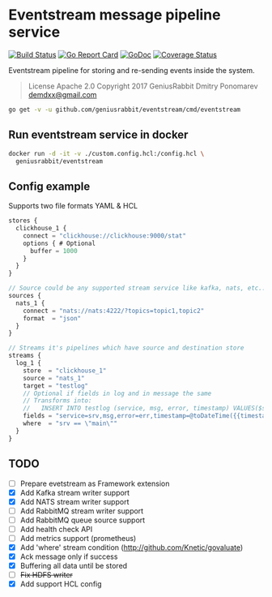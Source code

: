 # Eventstream message pipeline service

[![Build Status](https://travis-ci.org/geniusrabbit/eventstream.svg?branch=master)](https://travis-ci.org/geniusrabbit/eventstream)
[![Go Report Card](https://goreportcard.com/badge/github.com/geniusrabbit/eventstream)](https://goreportcard.com/report/github.com/geniusrabbit/eventstream)
[![GoDoc](https://godoc.org/github.com/geniusrabbit/eventstream?status.svg)](https://godoc.org/github.com/geniusrabbit/eventstream)
[![Coverage Status](https://coveralls.io/repos/github/geniusrabbit/eventstream/badge.svg)](https://coveralls.io/github/geniusrabbit/eventstream)

Eventstream pipeline for storing and re-sending events inside the system.

> License Apache 2.0
> Copyright 2017 GeniusRabbit Dmitry Ponomarev <demdxx@gmail.com>

```sh
go get -v -u github.com/geniusrabbit/eventstream/cmd/eventstream
```

## Run eventstream service in docker

```sh
docker run -d -it -v ./custom.config.hcl:/config.hcl \
  geniusrabbit/eventstream
```

## Config example

Supports two file formats YAML & HCL

```js
stores {
  clickhouse_1 {
    connect = "clickhouse://clickhouse:9000/stat"
    options { # Optional
      buffer = 1000
    }
  }
}

// Source could be any supported stream service like kafka, nats, etc...
sources {
  nats_1 {
    connect = "nats://nats:4222/?topics=topic1,topic2"
    format  = "json"
  }
}

// Streams it's pipelines which have source and destination store
streams {
  log_1 {
    store  = "clickhouse_1"
    source = "nats_1"
    target = "testlog"
    // Optional if fields in log and in message the same
    // Transforms into:
    //   INSERT INTO testlog (service, msg, error, timestamp) VALUES($srv, $msg, $err, @toDateTime($timestamp))
    fields = "service=srv,msg,error=err,timestamp=@toDateTime({{timestamp:date}})"
    where  = "srv == \"main\""
  }
}
```

## TODO

- [ ] Prepare evetstream as Framework extension
- [X] Add Kafka stream writer support
- [X] Add NATS stream writer support
- [ ] Add RabbitMQ stream writer support
- [ ] Add RabbitMQ queue source support
- [ ] Add health check API
- [ ] Add metrics support (prometheus)
- [x] Add 'where' stream condition (http://github.com/Knetic/govaluate)
- [X] Ack message only if success
- [X] Buffering all data until be stored
- [ ] ~~Fix HDFS writer~~
- [X] Add support HCL config
